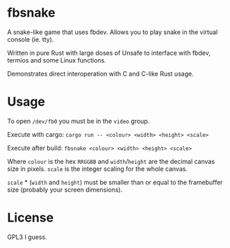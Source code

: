 # fbsnake

A snake-like game that uses fbdev. Allows you to play snake in the virtual console (ie. tty).

Written in pure Rust with large doses of Unsafe to interface with fbdev, termios and some Linux functions.

Demonstrates direct interoperation with C and C-like Rust usage.

# Usage

To open `/dev/fb0` you must be in the `video` group.

Execute with cargo: `cargo run -- <colour> <width> <height> <scale>`

Execute after build: `fbsnake <colour> <width> <height> <scale>`

Where `colour` is the hex `RRGGBB` and `width`/`height` are the decimal canvas size in pixels. `scale` is the integer scaling for the whole canvas.

`scale` * (`width` and `height`) must be smaller than or equal to the framebuffer size (probably your screen dimensions).

# License

GPL3 I guess.
